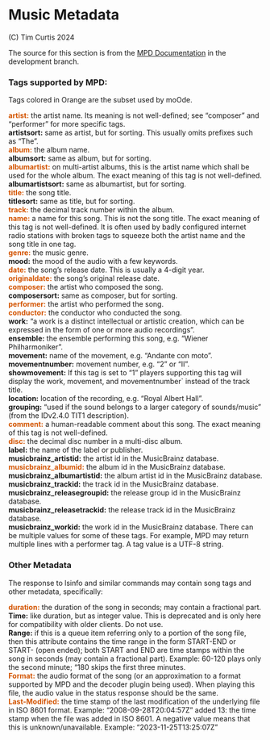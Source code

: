 <!-- Add links to top -->

Music Metadata <!-- omit in toc -->
===============================================

(C) Tim Curtis 2024  

The source for this section is from the [MPD Documentation](https://mpd.readthedocs.io/en/latest/protocol.html#tags) in the development branch.

### Tags supported by MPD:

Tags colored in Orange are the subset used by moOde.

__<span style="color:#d35400">artist:</span>__ the artist name. Its meaning is not well-defined; see “composer” and “performer” for more specific tags.  
__artistsort:__ same as artist, but for sorting. This usually omits prefixes such as “The”.  
__<span style="color:#d35400">album:</span>__ the album name.  
__albumsort:__ same as album, but for sorting.  
__<span style="color:#d35400">albumartist:</span>__ on multi-artist albums, this is the artist name which shall be used for the whole album. The exact meaning of this tag is not well-defined.   
__albumartistsort:__ same as albumartist, but for sorting.  
__<span style="color:#d35400">title:</span>__ the song title.  
__titlesort:__ same as title, but for sorting.  
__<span style="color:#d35400">track:</span>__ the decimal track number within the album.  
__<span style="color:#d35400">name:</span>__ a name for this song. This is not the song title. The exact meaning of this tag is not well-defined. It is often used by badly configured internet radio stations with broken tags to squeeze both the artist name and the song title in one tag.  
__<span style="color:#d35400">genre:</span>__ the music genre.  
__mood:__ the mood of the audio with a few keywords.  
__<span style="color:#d35400">date:</span>__ the song’s release date. This is usually a 4-digit year.  
__<span style="color:#d35400">originaldate:</span>__ the song’s original release date.  
__<span style="color:#d35400">composer:</span>__ the artist who composed the song.  
__composersort:__ same as composer, but for sorting.  
__<span style="color:#d35400">performer:</span>__ the artist who performed the song.  
__<span style="color:#d35400">conductor:</span>__ the conductor who conducted the song.  
__work:__ “a work is a distinct intellectual or artistic creation, which can be expressed in the form of one or more audio recordings”.  
__ensemble:__ the ensemble performing this song, e.g. “Wiener Philharmoniker”.    
__movement:__ name of the movement, e.g. “Andante con moto”.      
__movementnumber:__ movement number, e.g. “2” or “II”.    
__showmovement:__ If this tag is set to “1” players supporting this tag will display the work, movement, and movementnumber` instead of the track title.  
__location:__ location of the recording, e.g. “Royal Albert Hall”.  
__grouping:__ “used if the sound belongs to a larger category of sounds/music” (from the IDv2.4.0 TIT1 description).  
__<span style="color:#d35400">comment:</span>__ a human-readable comment about this song. The exact meaning of this tag is not well-defined.  
__<span style="color:#d35400">disc:</span>__ the decimal disc number in a multi-disc album.  
__label:__ the name of the label or publisher.  
__musicbrainz_artistid:__ the artist id in the MusicBrainz database.  
__<span style="color:#d35400">musicbrainz_albumid:</span>__ the album id in the MusicBrainz database.  
__musicbrainz_albumartistid:__ the album artist id in the MusicBrainz database.  
__musicbrainz_trackid:__ the track id in the MusicBrainz database.  
__musicbrainz_releasegroupid:__ the release group id in the MusicBrainz database.  
__musicbrainz_releasetrackid:__ the release track id in the MusicBrainz database.  
__musicbrainz_workid:__ the work id in the MusicBrainz database.
There can be multiple values for some of these tags. For example, MPD may return multiple lines with a performer tag. A tag value is a UTF-8 string.  

### Other Metadata

The response to lsinfo and similar commands may contain song tags and other metadata, specifically:

__<span style="color:#d35400">duration:</span>__ the duration of the song in seconds; may contain a fractional part.  
__Time:__ like duration, but as integer value. This is deprecated and is only here for compatibility with older clients. Do not use.  
__Range:__ if this is a queue item referring only to a portion of the song file, then this attribute contains the time range in the form START-END or START- (open ended); both START and END are time stamps within the song in seconds (may contain a fractional part). Example: 60-120 plays only the second minute; “180 skips the first three minutes.  
__<span style="color:#d35400">Format:</span>__ the audio format of the song (or an approximation to a format supported by MPD and the decoder plugin being used). When playing this file, the audio value in the status response should be the same.  
__<span style="color:#d35400">Last-Modified:</span>__ the time stamp of the last modification of the underlying file in ISO 8601 format. Example: “2008-09-28T20:04:57Z”
added 13: the time stamp when the file was added in ISO 8601. A negative value means that this is unknown/unavailable. Example: “2023-11-25T13:25:07Z”
